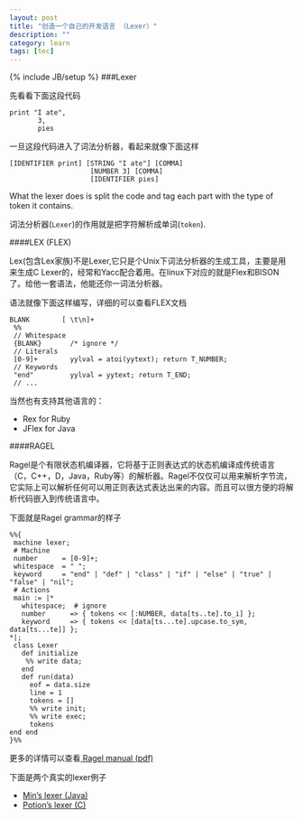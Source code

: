 ```yaml
---
layout: post
title: "创造一个自己的开发语言 （Lexer）"
description: ""
category: learn
tags: [tec]
---
```

{% include JB/setup %}
###Lexer

先看看下面这段代码

    print "I ate",
           3,
           pies

一旦这段代码进入了词法分析器，看起来就像下面这样

    [IDENTIFIER print] [STRING "I ate"] [COMMA]
                        [NUMBER 3] [COMMA]
                        [IDENTIFIER pies]

What the lexer does is split the code and tag each part with the type of token it contains. 

词法分析器(`Lexer`)的作用就是把字符解析成单词(`token`).

####LEX (FLEX)

Lex(包含Lex家族)不是Lexer,它只是个Unix下词法分析器的生成工具，主要是用来生成C Lexer的，经常和Yacc配合着用。在linux下对应的就是Flex和BISON了。给他一套语法，他能还你一词法分析器。

语法就像下面这样编写，详细的可以查看FLEX文档

    BLANK        [ \t\n]+
     %%
     // Whitespace
     {BLANK}       /* ignore */
     // Literals
     [0-9]+        yylval = atoi(yytext); return T_NUMBER;
     // Keywords
     "end"         yylval = yytext; return T_END;
     // ...


当然也有支持其他语言的：

* Rex for Ruby
* JFlex for Java

####RAGEL

Ragel是个有限状态机编译器，它将基于正则表达式的状态机编译成传统语言（C，C++，D，Java，Ruby等）的解析器。Ragel不仅仅可以用来解析字节流，它实际上可以解析任何可以用正则表达式表达出来的内容。而且可以很方便的将解析代码嵌入到传统语言中。

下面就是Ragel grammar的样子

    %%{
     machine lexer;
     # Machine
     number      = [0-9]+;
     whitespace  = " ";
     keyword     = "end" | "def" | "class" | "if" | "else" | "true" | "false" | "nil";
     # Actions
     main := |*
       whitespace;  # ignore
       number      => { tokens << [:NUMBER, data[ts..te].to_i] };
       keyword     => { tokens << [data[ts...te].upcase.to_sym, data[ts...te]] };
    *|;
     class Lexer
       def initialize
        %% write data;
       end
       def run(data)
         eof = data.size
         line = 1
         tokens = []
         %% write init;
         %% write exec;
         tokens
    end end
    }%% 

更多的详情可以查看[ Ragel manual (pdf)](http://www.complang.org/ragel/ragel-guide-6.5.pdf)

下面是两个真实的lexer例子

* [Min’s lexer (Java)](https://github.com/macournoyer/min/blob/master/src/min/lang/Scanner.rl)
* [Potion’s lexer (C)](https://github.com/whymirror/potion/blob/fae2907ce1f4136da006029474e1cf761776e99b/core/pn-scan.rl)

